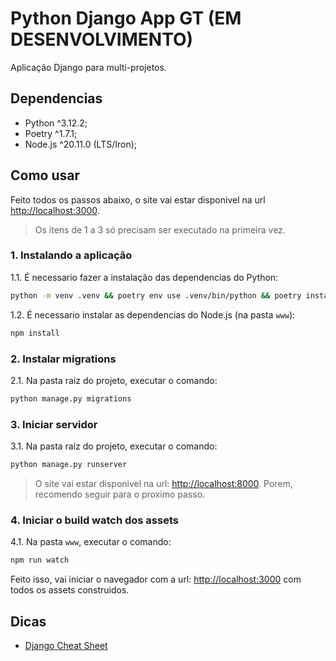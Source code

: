 # Python Django App GT (EM DESENVOLVIMENTO)
Aplicação Django para multi-projetos.

## Dependencias
- Python ^3.12.2;
- Poetry ^1.7.1;
- Node.js ^20.11.0 (LTS/Iron);

## Como usar
Feito todos os passos abaixo, o site vai estar disponivel na url [http://localhost:3000](http://localhost:3000).
> Os itens de 1 a 3 só precisam ser executado na primeira vez. 

### 1. Instalando a aplicação
1.1. É necessario fazer a instalação das dependencias do Python:
```sh
python -m venv .venv && poetry env use .venv/bin/python && poetry install
```
1.2. É necessario instalar as dependencias do Node.js (na pasta `www`):
```sh
npm install
``` 

### 2. Instalar migrations
2.1. Na pasta raiz do projeto, executar o comando:
```sh
python manage.py migrations
```

### 3. Iniciar servidor
3.1. Na pasta raiz do projeto, executar o comando:
```sh
python manage.py runserver
```
> O site vai estar disponivel na url: [http://localhost:8000](http://localhost:8000). Porem, recomendo seguir para o proximo passo.

### 4. Iniciar o build watch dos assets
4.1. Na pasta `www`, executar o comando:
```sh
npm run watch
```
Feito isso, vai iniciar o navegador com a url: [http://localhost:3000](http://localhost:3000) com todos os assets construidos.


## Dicas
- [Django Cheat Sheet](https://github.com/lucrae/django-cheat-sheet)
